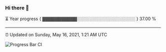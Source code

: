 ### Hi there 👋

⏳ Year progress { ▓▓▓▓▓▓▓▓▓▓▓░░░░░░░░░░░░░░░░░░░ } 37.00 %

---

⏰ Updated on Sunday, May 16, 2021, 1:21 AM UTC

![Progress Bar CI](https://github.com/arthurbuhl/arthurbuhl/workflows/Progress%20Bar%20CI/badge.svg)
